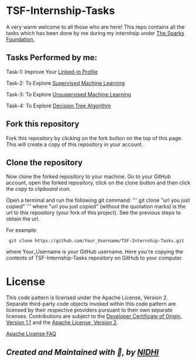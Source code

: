 # TSF-Internship-Tasks
A very warm welcome to all those who are here! This repo contains all the tasks which has been done by me during my internhsip under [The Sparks Foundation.](https://www.thesparksfoundationsingapore.org/)

## Tasks Performed by me:

Task-1: Improve Your [Linked-in Profile](https://www.linkedin.com/in/nidhi-sharma-643bba15b/)


Task-2: To Explore [Supervised Machine Learning](Task-2.md)


Task-3: To Explore [Unsupervised Machine Learning](Task-3.md)


Task-4: To Explore [Decision Tree Algorithm](Task-4.md)





## Fork this repository

Fork this repository by clicking on the fork button on the top of this page. This will create a copy of this repository in your account.

## Clone the repository

Now clone the forked repository to your machine. Go to your GitHub account, open the forked repository, click on the clone button and then click the *copy to clipboard icon.*

Open a terminal and run the following git command:
'''
      git clone "url you just copied"
'''
where "url you just copied" (without the quotation marks) is the url to this repository (your fork of this project). See the previous steps to obtain the url.

For example:

     git clone https://github.com/Your_Username/TSF-Internship-Tasks.git

where Your_Username is your GitHub username. Here you're copying the contents of TSF-Internship-Tasks repository on GitHub to your computer.





# License

This code pattern is licensed under the Apache License, Version 2. Separate third-party code objects invoked within this code pattern are licensed by their respective providers pursuant to their own separate licenses. Contributions are subject to the [Developer Certificate of Origin, Version 1.1](https://developercertificate.org/) and the [Apache License, Version 2](https://www.apache.org/licenses/LICENSE-2.0.txt).


[Apache License FAQ](https://www.apache.org/foundation/license-faq.html#WhatDoesItMEAN)







## *Created and Maintained with 💖, by [NIDHI](https://twitter.com/Nidhish55851979)*


